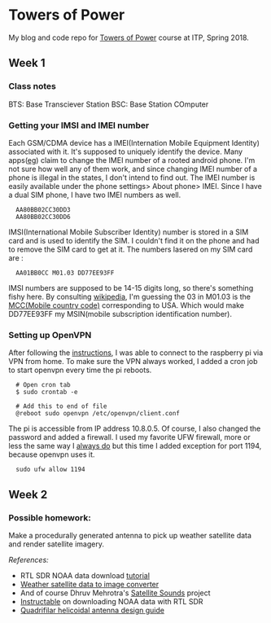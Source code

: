 # Towers of Power

My blog and code repo for [Towers of Power](https://github.com/saycel/towers-of-power) course at ITP, Spring 2018.

## Week 1

### Class notes

BTS: Base Transciever Station
BSC: Base Station COmputer


### Getting your IMSI and IMEI number

Each GSM/CDMA device has a IMEI(Internation Mobile Equipment Identity) associated with it. It's supposed to uniquely identify the device. Many apps([eg](http://www.imeichangerapk.com/)) claim to change the IMEI number of a rooted android phone. I'm not sure how well any of them work, and since changing IMEI number of a phone is illegal in the states, I don't intend to find out. The IMEI number is easily available under the phone settings> About phone> IMEI. Since I have a dual SIM phone, I have two IMEI numbers as well.

      AA80BB02CC30DD3
      AA80BB02CC30DD6


IMSI(International Mobile Subscriber Identity) number is stored in a SIM card and is used to identify the SIM. I couldn't find it on the phone and had to remove the SIM card to get at it. The numbers lasered on my SIM card are :

      AA01BB0CC M01.03 DD77EE93FF

IMSI numbers are supposed to be 14-15 digits long, so there's something fishy here. By consulting [wikipedia](https://en.wikipedia.org/wiki/International_mobile_subscriber_identity), I'm guessing the 03 in M01.03 is the [MCC(Mobile country code)](https://en.wikipedia.org/wiki/Mobile_country_code) corresponding to USA. Which would make DD77EE93FF my MSIN(mobile subscription identification number).

### Setting up OpenVPN

After following the [instructions](https://github.com/saycel/towers-of-power/tree/2018/openvpn), I was able to connect to the raspberry pi via VPN from home. To make sure the VPN always worked, I added a cron job to start openvpn every time the pi reboots.

      # Open cron tab
      $ sudo crontab -e

      # Add this to end of file
      @reboot sudo openvpn /etc/openvpn/client.conf

The pi is accessible from IP address 10.8.0.5. Of course, I also changed the password and added a firewall. I used my favorite UFW firewall, more or less the same way I [always do](https://github.com/tinkrmind/connectedDevices/blob/master/secureYourPi.md) but this time I added exception for port 1194, because openvpn uses it.

      sudo ufw allow 1194

## Week 2

### Possible homework:

Make a procedurally generated antenna to pick up weather satellite data and render satellite imagery.

*References:*

* RTL SDR NOAA data download [tutorial](https://www.rtl-sdr.com/rtl-sdr-tutorial-receiving-noaa-weather-satellite-images/)
* [Weather satellite data to image converter](http://www.wxtoimg.com/)
* And of course Dhruv Mehrotra's [Satellite Sounds](http://satellite-sounds.dhruvmehrotra.info/) project
* [Instructable](https://www.instructables.com/id/Downloading-NOAA-satellite-images-cheaply-and-easi/) on downloading NOAA data with RTL SDR
* [Quadrifilar helicoidal antenna design guide](https://www.jcoppens.com/ant/qfh/calc.en.php)
